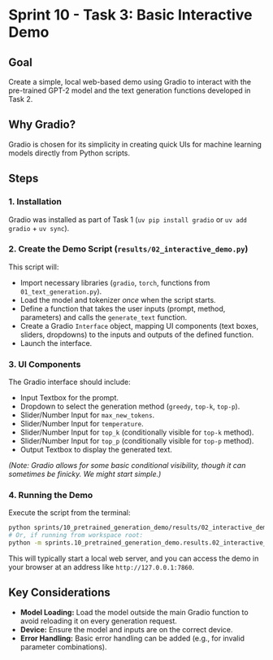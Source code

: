 # Sprint 10 - Task 3: Basic Interactive Demo

## Goal

Create a simple, local web-based demo using Gradio to interact with the pre-trained GPT-2 model and the text generation functions developed in Task 2.

## Why Gradio?

Gradio is chosen for its simplicity in creating quick UIs for machine learning models directly from Python scripts.

## Steps

### 1. Installation

Gradio was installed as part of Task 1 (`uv pip install gradio` or `uv add gradio` + `uv sync`).

### 2. Create the Demo Script (`results/02_interactive_demo.py`)

This script will:

- Import necessary libraries (`gradio`, `torch`, functions from `01_text_generation.py`).
- Load the model and tokenizer _once_ when the script starts.
- Define a function that takes the user inputs (prompt, method, parameters) and calls the `generate_text` function.
- Create a Gradio `Interface` object, mapping UI components (text boxes, sliders, dropdowns) to the inputs and outputs of the defined function.
- Launch the interface.

### 3. UI Components

The Gradio interface should include:

- Input Textbox for the prompt.
- Dropdown to select the generation method (`greedy`, `top-k`, `top-p`).
- Slider/Number Input for `max_new_tokens`.
- Slider/Number Input for `temperature`.
- Slider/Number Input for `top_k` (conditionally visible for `top-k` method).
- Slider/Number Input for `top_p` (conditionally visible for `top-p` method).
- Output Textbox to display the generated text.

_(Note: Gradio allows for some basic conditional visibility, though it can sometimes be finicky. We might start simple.)_

### 4. Running the Demo

Execute the script from the terminal:

```bash
python sprints/10_pretrained_generation_demo/results/02_interactive_demo.py
# Or, if running from workspace root:
python -m sprints.10_pretrained_generation_demo.results.02_interactive_demo
```

This will typically start a local web server, and you can access the demo in your browser at an address like `http://127.0.0.1:7860`.

## Key Considerations

- **Model Loading:** Load the model outside the main Gradio function to avoid reloading it on every generation request.
- **Device:** Ensure the model and inputs are on the correct device.
- **Error Handling:** Basic error handling can be added (e.g., for invalid parameter combinations).
